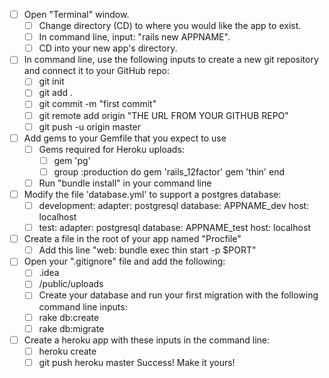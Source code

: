 - [ ] Open "Terminal" window.
  - [ ] Change directory (CD) to where you would like the app to exist.
  - [ ] In command line, input: "rails new APPNAME".
  - [ ] CD into your new app's directory.
- [ ] In command line, use the following inputs to create a new git repository and connect it to your GitHub repo:
  - [ ]  git init
  - [ ] git add .
  - [ ] git commit -m "first commit"
  - [ ] git remote add origin "THE URL FROM YOUR GITHUB REPO"
  - [ ] git push -u origin master
- [ ] Add gems to your Gemfile that you expect to use
  - [ ] Gems required for Heroku uploads:
    - [ ] gem 'pg'
    - [ ] group :production do
        gem 'rails_12factor'
        gem 'thin'
      end
  - [ ] Run "bundle install" in your command line
- [ ] Modify the file 'database.yml' to support a postgres database:
  - [ ] development:
  adapter: postgresql
  database: APPNAME_dev
  host: localhost
  - [ ] test:
  adapter: postgresql
  database: APPNAME_test
  host: localhost
- [ ] Create a file in the root of your app named "Procfile"
  - [ ] Add this line "web: bundle exec thin start -p $PORT"
- [ ] Open your ".gitignore" file and add the following:
  - [ ] .idea
  - [ ] /public/uploads
  - [ ] Create your database and run your first migration with the following command line inputs:
  - [ ] rake db:create
  - [ ] rake db:migrate
- [ ] Create a heroku app with these inputs in the command line:
  - [ ] heroku create
  - [ ] git push heroku master
Success! Make it yours!
